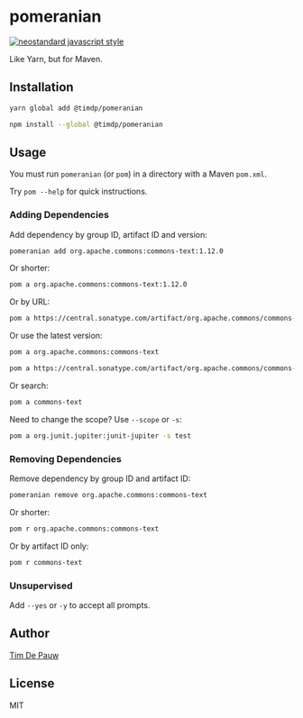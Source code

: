 # pomeranian

[![neostandard javascript style](https://img.shields.io/badge/code_style-neostandard-7fffff?style=flat&labelColor=ff80ff)](https://github.com/neostandard/neostandard)

Like Yarn, but for Maven.

## Installation

```bash
yarn global add @timdp/pomeranian
```

```bash
npm install --global @timdp/pomeranian
```

## Usage

You must run `pomeranian` (or `pom`) in a directory with a Maven `pom.xml`.

Try `pom --help` for quick instructions.

### Adding Dependencies

Add dependency by group ID, artifact ID and version:

```bash
pomeranian add org.apache.commons:commons-text:1.12.0
```

Or shorter:

```bash
pom a org.apache.commons:commons-text:1.12.0
```

Or by URL:

```bash
pom a https://central.sonatype.com/artifact/org.apache.commons/commons-text/1.12.0
```

Or use the latest version:

```bash
pom a org.apache.commons:commons-text
```

```bash
pom a https://central.sonatype.com/artifact/org.apache.commons/commons-text
```

Or search:

```bash
pom a commons-text
```

Need to change the scope? Use `--scope` or `-s`:

```bash
pom a org.junit.jupiter:junit-jupiter -s test
```

### Removing Dependencies

Remove dependency by group ID and artifact ID:

```bash
pomeranian remove org.apache.commons:commons-text
```

Or shorter:

```bash
pom r org.apache.commons:commons-text
```

Or by artifact ID only:

```bash
pom r commons-text
```

### Unsupervised

Add `--yes` or `-y` to accept all prompts.

## Author

[Tim De Pauw](https://tmdpw.eu/)

## License

MIT
